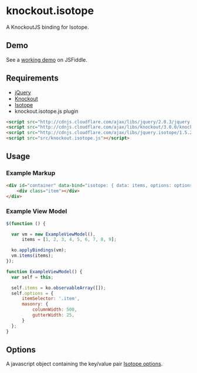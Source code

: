 knockout.isotope
================

A KnockoutJS binding for Isotope.

## Demo

See a [working demo](http://jsfiddle.net/dludlow/MCsGx/) on JSFiddle.


## Requirements

* [jQuery](http://jquery.com/)
* [Knockout](http://knockoutjs.com/)
* [Isotope](http://isotope.metafizzy.co/)
* knockout.isotope.js plugin

```html
<script src="http://cdnjs.cloudflare.com/ajax/libs/jquery/2.0.3/jquery.js"></script>
<script src="http://cdnjs.cloudflare.com/ajax/libs/knockout/3.0.0/knockout-debug.js"></script>
<script src="http://cdnjs.cloudflare.com/ajax/libs/jquery.isotope/1.5.25/jquery.isotope.js"></script>
<script src="src/knockout.isotope.js"></script>
```
    
## Usage

### Example Markup

```html
<div id="container" data-bind="isotope: { data: items, options: options }">
    <div class="item"></div>
</div>
```
  
### Example View Model

```javascript
$(function () {

  var vm = new ExampleViewModel(),
      items = [1, 2, 3, 4, 5, 6, 7, 8, 9];

  ko.applyBindings(vm);
  vm.items(items);
});

function ExampleViewModel() {
  var self = this;

  self.items = ko.observableArray([]);
  self.options = {
      itemSelector: '.item',
      masonry: {
          columnWidth: 500,
          gutterWidth: 25,
      }
  };
}
```
    
## Options

A javascript object containing the key/value pair [Isotope options](http://isotope.metafizzy.co/docs/options.html).
